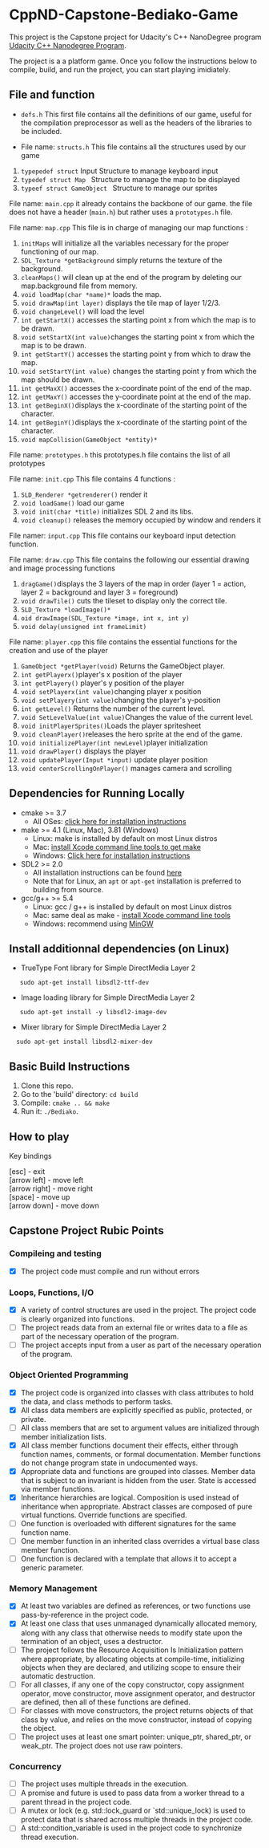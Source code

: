 # CppND-Capstone-Bediako-Game
This project is the Capstone project for Udacity's C++ NanoDegree program [Udacity C++ Nanodegree Program](https://www.udacity.com/course/c-plus-plus-nanodegree--nd213).

The project is a a platform game. Once you follow the instructions below to compile, build, and run the project, you can start playing imidiately. 

## File and function

 * ```defs.h```
 This first file contains all the definitions of our game, useful for the compilation preprocessor as well as the headers of the libraries to be included.
 
 
 * File name: ```structs.h```
 This file contains all the structures used by our game
 1. ```typepedef struct``` Input Structure to manage keyboard input
 2. ```typedef struct Map ``` Structure to manage the map to be displayed
 3. ```typeef struct GameObject ``` Structure to manage our sprites
 
 File name: ``main.cpp``
 it already contains the backbone of our game.
 the file does not have a header (``main.h``) but rather uses a ``prototypes.h`` file.
 
 File name: ```map.cpp```
 This file is in charge of managing our map
 functions : 
 1. ```initMaps``` will initialize all the variables necessary for the proper functioning of our map.
 2. ```SDL_Texture *getBackground``` simply returns the texture of the background.
 3. ```cleanMaps()``` will clean up at the end of the program by deleting our map.background file from memory.
 4. ```void loadMap(char *name)*``` loads the map.
 5. ```void drawMap(int layer)``` displays the tile map of layer 1/2/3.
 6. ```void changeLevel()``` will load the level
 7. ```int getStartX()``` accesses the starting point x from which the map is to be drawn.
 8. ```void setStartX(int value)```changes the starting point x from which the map is to be drawn.
 9. ```int getStartY()``` accesses the starting point y from which to draw the map.
 10. ```void setStartY(int value)``` changes the starting point y from which the map should be drawn.
 11. ```int getMaxX()``` accesses the x-coordinate point of the end of the map.
 12. ```int getMaxY()``` accesses the y-coordinate point at the end of the map.
 13. ```int getBeginX()```displays the x-coordinate of the starting point of the character.
 14. ```int getBeginY()```displays the x-coordinate of the starting point of the character.
 15. ```void mapCollision(GameObject *entity)*```
 
 
 File name: ```prototypes.h```
 this prototypes.h file contains the list of all prototypes
 
 File name: ```init.cpp```
  This file contains 4 functions :
  1. ```SLD_Renderer *getrenderer()``` render it
  2. ```void loadGame()``` load our game
  2. ```void init(char *title)``` initializes SDL 2 and its libs.
  3. ```void cleanup()``` releases the memory occupied by window and renders it
  
  File namer: ```input.cpp```
  This file contains our keyboard input detection function.
  
  File name: ```draw.cpp```
  This file contains the following our essential drawing and image processing functions 
  1. ```dragGame()```displays the 3 layers of the map in order (layer 1 = action, layer 2 = background and layer 3 = foreground)
  2. ```void drawTile()``` cuts the tileset to display only the correct tile.
  3. ```SLD_Texture *loadImage()*```
  4. ```oid drawImage(SDL_Texture *image, int x, int y)```
  5. ```void delay(unsigned int frameLimit)```
  
  File name: ```player.cpp```
  this file contains the essential functions for the creation and use of the player 
  1. ```GameObject *getPlayer(void)``` Returns the GameObject player.
  2. ```int getPlayerx()```player's x position  of the player
  3. ```int getPlayery()``` player's y position of the player 
  4. ```void setPlayerx(int value)```changing player x position
  5. ```void setPlayery(int value)```changing the player's y-position 
  6. ```int getLevel()``` Returns the number of the current level.
  7. ```void SetLevelValue(int value)```Changes the value of the current level.
  8. ```void initPlayerSprites()```Loads the player spritesheet
  9. ```void cleanPlayer()```releases the hero sprite at the end of the game.
  10. ```void initializePlayer(int newLevel)```player initialization
  11. ```void drawPlayer()``` displays the player 
  12. ```void updatePlayer(Input *input)``` update player position 
  13. ```void centerScrollingOnPlayer()``` manages camera and scrolling


 
 
## Dependencies for Running Locally
* cmake >= 3.7
  * All OSes: [click here for installation instructions](https://cmake.org/install/)
* make >= 4.1 (Linux, Mac), 3.81 (Windows)
  * Linux: make is installed by default on most Linux distros
  * Mac: [install Xcode command line tools to get make](https://developer.apple.com/xcode/features/)
  * Windows: [Click here for installation instructions](http://gnuwin32.sourceforge.net/packages/make.htm)
* SDL2 >= 2.0
  * All installation instructions can be found [here](https://wiki.libsdl.org/Installation)
  * Note that for Linux, an `apt` or `apt-get` installation is preferred to building from source.
* gcc/g++ >= 5.4
  * Linux: gcc / g++ is installed by default on most Linux distros
  * Mac: same deal as make - [install Xcode command line tools](https://developer.apple.com/xcode/features/)
  * Windows: recommend using [MinGW](http://www.mingw.org/)


## Install additionnal dependencies (on Linux)

* TrueType Font library for Simple DirectMedia Layer 2
```
   sudo apt-get install libsdl2-ttf-dev
```
* Image loading library for Simple DirectMedia Layer 2
```
   sudo apt-get install -y libsdl2-image-dev
```
* Mixer library for Simple DirectMedia Layer 2
```  
  sudo apt-get install libsdl2-mixer-dev
 ```   

    

## Basic Build Instructions

1. Clone this repo.
2. Go to the 'build' directory: `cd build`
3. Compile: `cmake .. && make`
4. Run it: `./Bediako`.

## How to play

Key bindings<br>

[esc] - exit<br>
[arrow left] - move left<br>
[arrow right] - move right<br>
[space] - move up<br>
[arrow down] - move down <br>




## Capstone Project Rubic Points
### Compileing and testing
- [X] The project code must compile and run without errors

### Loops, Functions, I/O
- [X] A variety of control structures are used in the project. The project code is clearly organized into functions.
- [ ] The project reads data from an external file or writes data to a file as part of the necessary operation of the program.
- [ ] The project accepts input from a user as part of the necessary operation of the program.

### Object Oriented Programming
- [X] The project code is organized into classes with class attributes to hold the data, and class methods to perform tasks.
- [X] All class data members are explicitly specified as public, protected, or private.
- [ ] All class members that are set to argument values are initialized through member initialization lists.
- [X] All class member functions document their effects, either through function names, comments, or formal documentation. Member functions do not change program state in undocumented ways.
- [X] Appropriate data and functions are grouped into classes. Member data that is subject to an invariant is hidden from the user. State is accessed via member functions.
- [X] Inheritance hierarchies are logical. Composition is used instead of inheritance when appropriate. Abstract classes are composed of pure virtual functions. Override functions are specified.
- [ ] One function is overloaded with different signatures for the same function name.
- [ ] One member function in an inherited class overrides a virtual base class member function.
- [ ] One function is declared with a template that allows it to accept a generic parameter.

### Memory Management
- [X] At least two variables are defined as references, or two functions use pass-by-reference in the project code.
- [X] At least one class that uses unmanaged dynamically allocated memory, along with any class that otherwise needs to modify state upon the termination of an object, uses a destructor.
- [ ] The project follows the Resource Acquisition Is Initialization pattern where appropriate, by allocating objects at compile-time, initializing objects when they are declared, and utilizing scope to ensure their automatic destruction.
- [ ] For all classes, if any one of the copy constructor, copy assignment operator, move constructor, move assignment operator, and destructor are defined, then all of these functions are defined.
- [ ] For classes with move constructors, the project returns objects of that class by value, and relies on the move constructor, instead of copying the object.
- [ ] The project uses at least one smart pointer: unique_ptr, shared_ptr, or weak_ptr. The project does not use raw pointers.

### Concurrency
- [ ] The project uses multiple threads in the execution.
- [ ] A promise and future is used to pass data from a worker thread to a parent thread in the project code.
- [ ] A mutex or lock (e.g. std::lock_guard or `std::unique_lock) is used to protect data that is shared across multiple threads in the project code.
- [ ] A std::condition_variable is used in the project code to synchronize thread execution.
